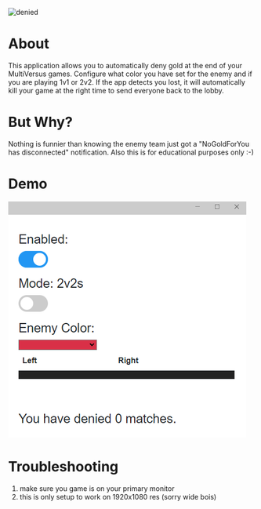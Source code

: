 ![denied](https://t3.ftcdn.net/jpg/01/12/34/12/360_F_112341250_C21JHSY2gSYGVz4Qz40yyuhoBhewyju1.jpg)

# About
This application allows you to automatically deny gold at the end of your MultiVersus games. Configure what color you have set for the enemy and if you are playing 1v1 or 2v2. If the app detects you lost, it will automatically kill your game at the right time to send everyone back to the lobby.


# But Why?
Nothing is funnier than knowing the enemy team just got a "NoGoldForYou has disconnected" notification. Also this is for educational purposes only :-)


# Demo
![demo](https://github.com/data-diddler/gold-denier-cs/blob/main/demo.PNG?raw=true)

# Troubleshooting
1. make sure you game is on your primary monitor
2. this is only setup to work on 1920x1080 res (sorry wide bois)
